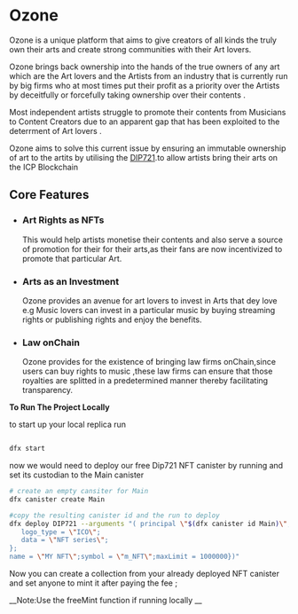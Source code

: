 # Ozone 

Ozone is a unique platform that aims to give creators of all kinds the truly own their arts and create strong communities with their Art lovers.<br>

Ozone brings back ownership into the hands of the true owners of any art which are the Art lovers and the Artists from an industry that is currently run by big firms who at most times put their profit as a priority over the Artists by deceitfully or forcefully taking ownership over their contents .<br>

Most independent artists struggle to promote their contents from Musicians to Content Creators due to an apparent gap that has been exploited to the deterrment of Art lovers .

Ozone aims to solve this current issue by ensuring an immutable ownership of art to the artits by utilising the [DIP721](https://github.com/Psychedelic/DIP721).to allow artists bring their arts on the ICP Blockchain 



## Core Features

* ### Art Rights as NFTs<br>
   This would help artists monetise their contents and also serve a source of promotion for their for their arts,as their fans are now incentivized to promote that particular Art.

* ### Arts as an Investment<br>
  Ozone provides an avenue for art lovers to invest in Arts that dey love e.g Music lovers can invest in a particular music by buying streaming rights or publishing rights and enjoy the benefits.

* ### Law onChain<br>
   Ozone provides for the existence of bringing law firms onChain,since users can buy rights to music ,these law firms can ensure that those royalties are splitted in a predetermined manner thereby facilitating transparency.<br>

__To Run The Project Locally__
  
  to start up your local replica run
```bash

dfx start 

```
now we would need to deploy our free Dip721 NFT canister by running and set its custodian to the Main canister
``` bash
# create an empty cansiter for Main
dfx canister create Main

#copy the resulting canister id and the run to deploy
dfx deploy DIP721 --arguments "( principal \"$(dfx canister id Main)\",record {logo = record{
   logo_type = \"ICO\";
   data = \"NFT series\";
};
name = \"MY NFT\";symbol = \"m_NFT\";maxLimit = 1000000})"
```
  

  Now you can create a collection from your already deployed NFT canister and  set anyone to mint it  after paying the fee ;

  __Note:Use the freeMint function if running locally  __


